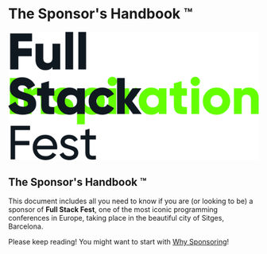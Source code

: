 # The Sponsor's Handbook ™

![](../.gitbook/assets/logo.png)

## The Sponsor's Handbook ™

This document includes all you need to know if you are \(or looking to be\) a sponsor of **Full Stack Fest**, one of the most iconic programming conferences in Europe, taking place in the beautiful city of Sitges, Barcelona.

Please keep reading! You might want to start with [Why Sponsoring](../becoming-a-sponsor/why-sponsor.md)!
